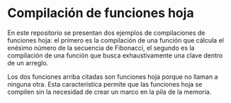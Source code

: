 # Compilación de funciones hoja

En este repositorio se presentan dos ejemplos de compilaciones de funciones hoja: el primero es la compilación de una función que cálcula el enésimo número de la secuencia de Fibonacci, el segundo es la compilación de una función que busca exhaustivamente una clave dentro de un arreglo.

Los dos funciones arriba citadas son funciones hoja porque no llaman a ninguna otra. Esta característica permite que las funciones hoja se compilen sin la necesidad de crear un marco en la pila de la memoria.